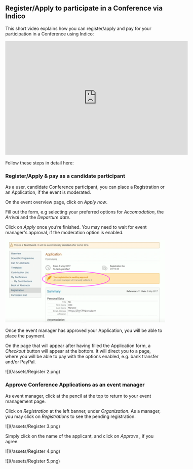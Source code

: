 ## Register/Apply to participate in a Conference via Indico

This short video explains how you can register/apply and pay for your participation in a Conference using Indico:

<iframe width="576" height="360" frameborder="0" src="https://cds.cern.ch/video/2275654?showTitle=true" allowfullscreen></iframe>

Follow these steps in detail here:

### Register/Apply & pay as a candidate participant

As a user, candidate Conference participant, you can place a Registration or an Application, if the event is moderated.

On the event overview page, click on _Apply now_.

Fill out the form, e.g selecting your preferred options for _Accomodation_, the _Arrival_ and the _Departure date_.

Click on _Apply_ once you’re finished. You may need to wait for event manager's approval, if the moderation option is enabled. 

![](/assets/Register_1.png)

Once the event manager has approved your Application, you will be able to place the payment.

On the page that will appear after having filled the Application form, a _Checkout_ button will appear at the bottom. It will direct you to a page, where you will be able to pay with the options enabled, e.g. bank transfer and/or PayPal.

![](/assets/Register 2.png)

### Approve Conference Applications as an event manager 

As event manager, click at the pencil at the top to return to your event management page.

Click on _Registration_ at the left banner, under _Organization_. As a manager, you may click on _Registrations_ to see the pending registration.

![](/assets/Register 3.png)

Simply click on the name of the applicant, and click on _Approve_ , if you agree.

![](/assets/Register 4.png)

![](/assets/Register 5.png)





